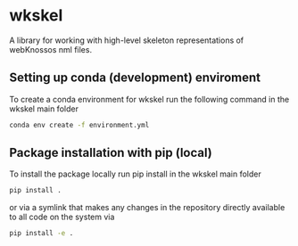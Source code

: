 # wkskel

A library for working with high-level skeleton representations of webKnossos nml files.

## Setting up conda (development) enviroment

To create a conda environment for wkskel run the following command in the wkskel 
main folder

``` bash
conda env create -f environment.yml
```

## Package installation with pip (local)

To install the package locally run pip install in the wkskel main folder

``` bash
pip install .
```

or via a symlink that makes any changes in the repository directly available to
all code on the system via
``` bash
pip install -e .
```

